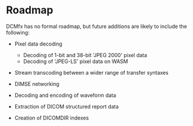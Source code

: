 # Roadmap

DCMfx has no formal roadmap, but future additions are likely to include the
following:

- Pixel data decoding
  - Decoding of 1-bit and 38-bit 'JPEG 2000' pixel data
  - Decoding of 'JPEG-LS' pixel data on WASM

- Stream transcoding between a wider range of transfer syntaxes

- DIMSE networking

- Decoding and encoding of waveform data

- Extraction of DICOM structured report data

- Creation of DICOMDIR indexes
